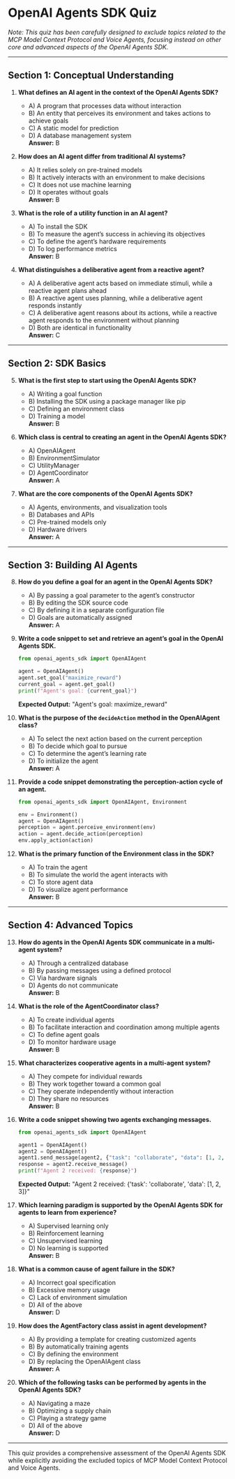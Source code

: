 # OpenAI Agents SDK Quiz

*Note: This quiz has been carefully designed to exclude topics related to the MCP Model Context Protocol and Voice Agents, focusing instead on other core and advanced aspects of the OpenAI Agents SDK.*

---

## Section 1: Conceptual Understanding

1. **What defines an AI agent in the context of the OpenAI Agents SDK?**  
   - A) A program that processes data without interaction  
   - B) An entity that perceives its environment and takes actions to achieve goals  
   - C) A static model for prediction  
   - D) A database management system  
   **Answer:** B

2. **How does an AI agent differ from traditional AI systems?**  
   - A) It relies solely on pre-trained models  
   - B) It actively interacts with an environment to make decisions  
   - C) It does not use machine learning  
   - D) It operates without goals  
   **Answer:** B

3. **What is the role of a utility function in an AI agent?**  
   - A) To install the SDK  
   - B) To measure the agent’s success in achieving its objectives  
   - C) To define the agent’s hardware requirements  
   - D) To log performance metrics  
   **Answer:** B

4. **What distinguishes a deliberative agent from a reactive agent?**  
   - A) A deliberative agent acts based on immediate stimuli, while a reactive agent plans ahead  
   - B) A reactive agent uses planning, while a deliberative agent responds instantly  
   - C) A deliberative agent reasons about its actions, while a reactive agent responds to the environment without planning  
   - D) Both are identical in functionality  
   **Answer:** C

---

## Section 2: SDK Basics

5. **What is the first step to start using the OpenAI Agents SDK?**  
   - A) Writing a goal function  
   - B) Installing the SDK using a package manager like pip  
   - C) Defining an environment class  
   - D) Training a model  
   **Answer:** B

6. **Which class is central to creating an agent in the OpenAI Agents SDK?**  
   - A) OpenAIAgent  
   - B) EnvironmentSimulator  
   - C) UtilityManager  
   - D) AgentCoordinator  
   **Answer:** A

7. **What are the core components of the OpenAI Agents SDK?**  
   - A) Agents, environments, and visualization tools  
   - B) Databases and APIs  
   - C) Pre-trained models only  
   - D) Hardware drivers  
   **Answer:** A

---

## Section 3: Building AI Agents

8. **How do you define a goal for an agent in the OpenAI Agents SDK?**  
   - A) By passing a goal parameter to the agent’s constructor  
   - B) By editing the SDK source code  
   - C) By defining it in a separate configuration file  
   - D) Goals are automatically assigned  
   **Answer:** A

9. **Write a code snippet to set and retrieve an agent’s goal in the OpenAI Agents SDK.**  
   ```python
   from openai_agents_sdk import OpenAIAgent

   agent = OpenAIAgent()
   agent.set_goal("maximize_reward")
   current_goal = agent.get_goal()
   print(f"Agent's goal: {current_goal}")
   ```  
   **Expected Output:** "Agent's goal: maximize_reward"

10. **What is the purpose of the `decideAction` method in the OpenAIAgent class?**  
    - A) To select the next action based on the current perception  
    - B) To decide which goal to pursue  
    - C) To determine the agent’s learning rate  
    - D) To initialize the agent  
    **Answer:** A

11. **Provide a code snippet demonstrating the perception-action cycle of an agent.**  
    ```python
    from openai_agents_sdk import OpenAIAgent, Environment

    env = Environment()
    agent = OpenAIAgent()
    perception = agent.perceive_environment(env)
    action = agent.decide_action(perception)
    env.apply_action(action)
    ```

12. **What is the primary function of the Environment class in the SDK?**  
    - A) To train the agent  
    - B) To simulate the world the agent interacts with  
    - C) To store agent data  
    - D) To visualize agent performance  
    **Answer:** B

---

## Section 4: Advanced Topics

13. **How do agents in the OpenAI Agents SDK communicate in a multi-agent system?**  
    - A) Through a centralized database  
    - B) By passing messages using a defined protocol  
    - C) Via hardware signals  
    - D) Agents do not communicate  
    **Answer:** B

14. **What is the role of the AgentCoordinator class?**  
    - A) To create individual agents  
    - B) To facilitate interaction and coordination among multiple agents  
    - C) To define agent goals  
    - D) To monitor hardware usage  
    **Answer:** B

15. **What characterizes cooperative agents in a multi-agent system?**  
    - A) They compete for individual rewards  
    - B) They work together toward a common goal  
    - C) They operate independently without interaction  
    - D) They share no resources  
    **Answer:** B

16. **Write a code snippet showing two agents exchanging messages.**  
    ```python
    from openai_agents_sdk import OpenAIAgent

    agent1 = OpenAIAgent()
    agent2 = OpenAIAgent()
    agent1.send_message(agent2, {"task": "collaborate", "data": [1, 2, 3]})
    response = agent2.receive_message()
    print(f"Agent 2 received: {response}")
    ```  
    **Expected Output:** "Agent 2 received: {'task': 'collaborate', 'data': [1, 2, 3]}"

17. **Which learning paradigm is supported by the OpenAI Agents SDK for agents to learn from experience?**  
    - A) Supervised learning only  
    - B) Reinforcement learning  
    - C) Unsupervised learning  
    - D) No learning is supported  
    **Answer:** B

18. **What is a common cause of agent failure in the SDK?**  
    - A) Incorrect goal specification  
    - B) Excessive memory usage  
    - C) Lack of environment simulation  
    - D) All of the above  
    **Answer:** D

19. **How does the AgentFactory class assist in agent development?**  
    - A) By providing a template for creating customized agents  
    - B) By automatically training agents  
    - C) By defining the environment  
    - D) By replacing the OpenAIAgent class  
    **Answer:** A

20. **Which of the following tasks can be performed by agents in the OpenAI Agents SDK?**  
    - A) Navigating a maze  
    - B) Optimizing a supply chain  
    - C) Playing a strategy game  
    - D) All of the above  
    **Answer:** D

---

This quiz provides a comprehensive assessment of the OpenAI Agents SDK while explicitly avoiding the excluded topics of MCP Model Context Protocol and Voice Agents.
